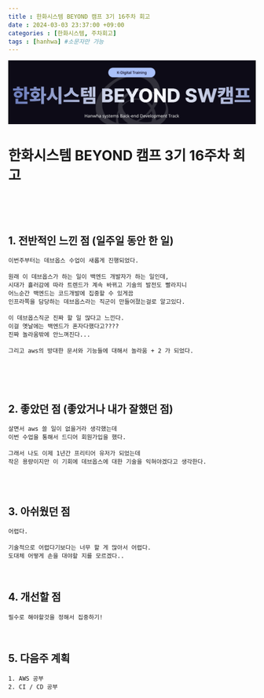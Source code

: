 ```yaml
---
title : 한화시스템 BEYOND 캠프 3기 16주차 회고
date : 2024-03-03 23:37:00 +09:00
categories : [한화시스템, 주차회고]
tags : [hanhwa] #소문자만 가능
---
```


![hanhwa-screenshot](/assets/img/post20231118/hanhwa_logo.png)

# 한화시스템 BEYOND 캠프 3기 16주차 회고 



<br><br><br>

    
## 1. 전반적인 느낀 점 (일주일 동안 한 일)
    이번주부터는 데브옵스 수업이 새롭게 진행되었다.

    원래 이 데브옵스가 하는 일이 백엔드 개발자가 하는 일인데,
    시대가 흘러감에 따라 트렌드가 계속 바뀌고 기술의 발전도 빨라지니
    어느순간 백엔드는 코드개발에 집중할 수 있게끔
    인프라쪽을 담당하는 데브옵스라는 직군이 만들어졌는걸로 알고있다.

    이 데브옵스직군 진짜 할 일 많다고 느낀다.
    이걸 옛날에는 백엔드가 혼자다했다고????
    진짜 놀라움밖에 안느껴진다...
    
    그리고 aws의 방대한 문서와 기능들에 대해서 놀라움 + 2 가 되었다.


<br><br><br>

## 2. 좋았던 점 (좋았거나 내가 잘했던 점)
    살면서 aws 쓸 일이 없을거라 생각했는데
    이번 수업을 통해서 드디어 회원가입을 했다.

    그래서 나도 이제 1년간 프리티어 유저가 되었는데
    작은 용량이지만 이 기회에 데브옵스에 대한 기술을 익혀야겠다고 생각한다.
    
    
<br><br>

## 3. 아쉬웠던 점
    어렵다.

    기술적으로 어렵다기보다는 너무 할 게 많아서 어렵다.
    도대체 어떻게 손을 대야할 지를 모르겠다..
    

<br>

## 4. 개선할 점
    필수로 해야할것을 정해서 집중하기!
    

<br>

## 5. 다음주 계획
    1. AWS 공부
    2. CI / CD 공부

<br>

